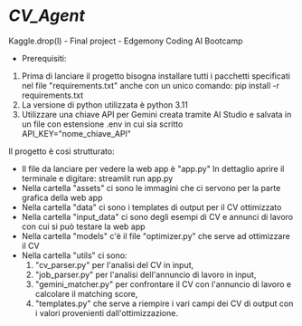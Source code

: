 # _CV_Agent_
Kaggle.drop(l) - Final project - Edgemony Coding AI Bootcamp


- Prerequisiti:
1. Prima di lanciare il progetto bisogna installare tutti i pacchetti specificati nel file "requirements.txt" anche con un unico comando: pip install -r requirements.txt
2. La versione di python utilizzata è python 3.11
3. Utilizzare una chiave API per Gemini creata tramite AI Studio e salvata in un file con estensione .env in cui sia scritto API_KEY="nome_chiave_API"

Il progetto è così strutturato:
- Il file da lanciare per vedere la web app è "app.py"
In dettaglio aprire il terminale e digitare: streamlit run app.py
- Nella cartella "assets" ci sono le immagini che ci servono per la parte grafica della web app
- Nella cartella "data" ci sono i templates di output per il CV ottimizzato
- Nella cartella "input_data" ci sono degli esempi di CV e annunci di lavoro con cui si può testare la web app
- Nella cartella "models" c'è il file "optimizer.py" che serve ad ottimizzare il CV
- Nella cartella "utils" ci sono:
    1. "cv_parser.py" per l'analisi del CV in input,
    2. "job_parser.py" per l'analisi dell'annuncio di lavoro in input,
    3. "gemini_matcher.py" per confrontare il CV con l'annuncio di lavoro e calcolare il matching score,
    4. "templates.py" che serve a riempire i vari campi dei CV di output con i valori provenienti dall'ottimizzazione.



